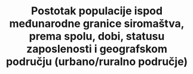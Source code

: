 ﻿---
title: >-
   Postotak populacije ispod međunarodne granice siromaštva, prema spolu, dobi, statusu zaposlenosti i geografskom području (urbano/ruralno područje)
permalink: /1-1-1/
sdg_goal: 1
layout: indicator
indicator: 1.1.1
indicator_variable: null
graph: null
graph_type_description: null
graph_status_notes: Hold
variable_description: null
variable_notes: null
un_designated_tier: '1'
un_custodial_agency: 'World  Bank  (Partner  Agencies:  ILO)'
target_id: '1.1'
has_metadata: true
rationale_interpretation: >-
   Ovaj pokazatelj kombinira pokazatelj siromaštva koji je prvi cilj MDG u smanjenju siromaštva sa odgovarajućim pokazateljem radnog statusta za praćenje drugog cilja (1B) MDSs. Kombinirajući status siromaštva sa statusom zaposlenosti, uključen je koncept radno siromašnih koji ima za cilj mjeriti koliko osoba koje rade, unatoč činjenici što su zaposleni, žive u siromaštvu.  
goal_meta_link: 'http://unstats.un.org/sdgs/files/metadata-compilation/Metadata-Goal-1.pdf'
goal_meta_link_page: 2
indicator_name: >-
  Postotak populacije ispod međunarodne granice siromaštva, prema spolu, dobi, statusu zaposlenosti i geografskom području (urbano/ruralno područje)
target: >-
   Do 2030., posvuda iskorijeniti ekstremno siromaštvo za sve osobe , trenutno mjereno kao osobe koje žive sa manje od $1.25 dnevno 
indicator_definition: >-
  Ovaj pokazatelj prikazuje postotak ukupne populacije i postotak zaposlene populacije koja živi u kućanstvima kojima je potrošnja ili dohodak po članu kućanstva ispod međunarodne granice siromaštva koja iznosi US$1.25. 
method_of_computation: >-
  Calculated  by  dividing  the  number  of  persons  living  in  households  below  the  poverty  line  (disaggregated  by  sex,  age  and  employment  status)  by  the  total  number  of  persons  (disaggregated  by  the  same  sex,  age  and  employment  status  groups).
source_agency_staff_name: 'SEHSD,  U.S.  Census  Bureau'
source_title: null
source_notes: null
published: true
comments_and_limitations: Under  review.  
---